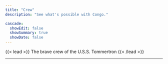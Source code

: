 ```yaml
---
title: "Crew"
description: "See what's possible with Congo."

cascade:
  showEdit: false
  showSummary: true
  showDate: false
---
```


{{< lead >}}
The brave crew of the U.S.S. Tommertron
{{< /lead >}}

---
